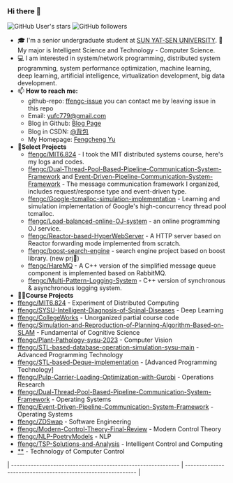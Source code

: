 ### Hi there 👋 

![GitHub User's stars](https://img.shields.io/github/stars/ffengc?style=flat&logo=github&label=My%20stars&color=green)
![GitHub followers](https://img.shields.io/github/followers/ffengc?style=flat&logo=GitHub&color=red)

- 🎓 I'm a senior undergraduate student at [SUN YAT-SEN UNIVERSITY](https://www.sysu.edu.cn/). 🧱 My major is Intelligent Science and Technology - Computer Science.
- 💻 I am interested in system/network programming, distributed system programming, system performance optimization, machine learning, deep learning, artificial intelligence, virtualization development, big data development.
- 📫 **How to reach me:**
  - github-repo: [ffengc-issue](https://github.com/ffengc/ffengc) you can contact me by leaving issue in this repo
  - Email:  yufc779@gmail.com
  - Blog in Github: [Blog Page](https://ffengc.github.io/gh-blog/) 
  - Blog in CSDN: [@背包](https://blog.csdn.net/Yu_Cblog)
  - My Homepage: [Fengcheng Yu](https://ffengc.github.io)
- 🔧**Select Projects**
  - [ffengc/MIT6.824](https://github.com/ffengc/MIT6.824) - I took the MIT distributed systems course, here's my logs and codes.
  - [ffengc/Dual-Thread-Pool-Based-Pipeline-Communication-System-Framework](https://github.com/ffengc/Dual-Thread-Pool-Based-Pipeline-Communication-System-Framework) and [Event-Driven-Pipeline-Communication-System-Framework](https://github.com/ffengc/Event-Driven-Pipeline-Communication-System-Framework) - The message communication framework I organized, includes request/response type and event-driven type.
  - [ffengc/Google-tcmalloc-simulation-implementation](https://github.com/ffengc/Google-tcmalloc-simulation-implementation) - Learning and simulation implementation of Google's high-concurrency thread pool tcmalloc.
  - [ffengc/Load-balanced-online-OJ-system](https://github.com/ffengc/Load-balanced-online-OJ-system) - an online programming OJ service.
  - [ffengc/Reactor-based-HyperWebServer](https://github.com/ffengc/Reactor-based-HyperWebServer) - A HTTP server based on Reactor forwarding mode implemented from scratch.
  - [ffengc/boost-search-engine](https://github.com/ffengc/boost-search-engine) - search engine project based on boost library. (new prj🎉)
  - [ffengc/HareMQ](https://github.com/ffengc/HareMQ) - A C++ version of the simplified message queue component is implemented based on RabbitMQ.
  - [ffengc/Multi-Pattern-Logging-System](https://github.com/ffengc/Multi-Pattern-Logging-System) - C++ version of synchronous & asynchronous logging system.
 - 🧑‍🏫**Course Projects**
  - [ffengc/MIT6.824](https://github.com/ffengc/MIT6.824) - Experiment of Distributed Computing
  - [ffengc/SYSU-Intelligent-Diagnosis-of-Spinal-Diseases](https://github.com/ffengc/SYSU-Intelligent-Diagnosis-of-Spinal-Diseases) - Deep Learning
  - [ffengc/CollegeWorks](https://github.com/ffengc/CollegeWorks) - Unorganized partial course code
  - [ffengc/Simulation-and-Reproduction-of-Planning-Algorithm-Based-on-SLAM](https://github.com/ffengc/Simulation-and-Reproduction-of-Planning-Algorithm-Based-on-SLAM) - Fundamental of Cognitive Science
  - [ffengc/Plant-Pathology-sysu-2023](https://github.com/ffengc/Plant-Pathology-sysu-2023) - Computer Vision
  - [ffengc/STL-based-database-operation-simulation-sysu-main](https://github.com/ffengc/STL-based-database-operation-simulation-sysu-main/) - Advanced Programming Technology
  - [ffengc/STL-based-Deque-implementation](https://github.com/ffengc/STL-based-Deque-implementation) - [Advanced Programming Technology]
  - [ffengc/Pulp-Carrier-Loading-Optimization-with-Gurobi](https://github.com/ffengc/Pulp-Carrier-Loading-Optimization-with-Gurobi) -  Operations Research
  - [ffengc/Dual-Thread-Pool-Based-Pipeline-Communication-System-Framework](https://github.com/ffengc/Dual-Thread-Pool-Based-Pipeline-Communication-System-Framework) - Operating Systems
  - [ffengc/Event-Driven-Pipeline-Communication-System-Framework](https://github.com/ffengc/Event-Driven-Pipeline-Communication-System-Framework) - Operating Systems
  - [ffengc/ZDSwap](https://github.com/ffengc/ZDSwap) - Software Engineering
  - [ffengc/Modern-Control-Theory-Final-Review](https://github.com/ffengc/Modern-Control-Theory-Final-Review) - Modern Control Theory
  - [ffengc/NLP-PoetryModels](https://github.com/ffengc/NLP-PoetryModels) - NLP
  - [ffengc/TSP-Solutions-and-Analysis](https://github.com/ffengc/TSP-Solutions-and-Analysis) - Intelligent Control and Computing
  - [**](**) - Technology of Computer Control
 
<!-- [![Anurag's GitHub stats-Light](https://github-readme-stats.vercel.app/api?username=ffengc&show_icons=true&theme=default)](https://github.com/anuraghazra/github-readme-stats) -->
<!--  | <a href="https://github.com/ffengc/ffengc"><img align="center" src="https://github-readme-stats.vercel.app/api?username=ffengc&show_icons=true&include_all_commits=true&theme=default&hide_border=true" alt="Anurag's github stats" /></a> | <a href="https://github.com/ffengc/ffengc"><img align="center" src="https://github-readme-stats.vercel.app/api/top-langs/?username=ffengc&layout=compact&theme=default&hide_border=true&hide=html" /></a> | -->
| ------------------------------------------------------------ | ------------------------------------------------------------ |
